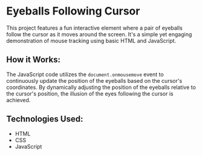 <h1>Eyeballs Following Cursor</h1>
  <p>This project features a fun interactive element where a pair of eyeballs follow the cursor as it moves around the screen. It's a simple yet engaging demonstration of mouse tracking using basic HTML and JavaScript.</p>
  <h2>How it Works:</h2>
  <p>The JavaScript code utilizes the <code>document.onmousemove</code> event to continuously update the position of the eyeballs based on the cursor's coordinates. By dynamically adjusting the position of the eyeballs relative to the cursor's position, the illusion of the eyes following the cursor is achieved.</p>
  <h2>Technologies Used:</h2>
  <ul>
    <li>HTML</li>
    <li>CSS</li>
    <li>JavaScript</li>
  </ul>
